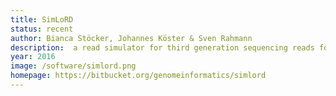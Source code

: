```yaml
---
title: SimLoRD
status: recent
author: Bianca Stöcker, Johannes Köster & Sven Rahmann
description:  a read simulator for third generation sequencing reads focused on the Pacific Biosciences SMRT error model
year: 2016
image: /software/simlord.png
homepage: https://bitbucket.org/genomeinformatics/simlord
---
```

